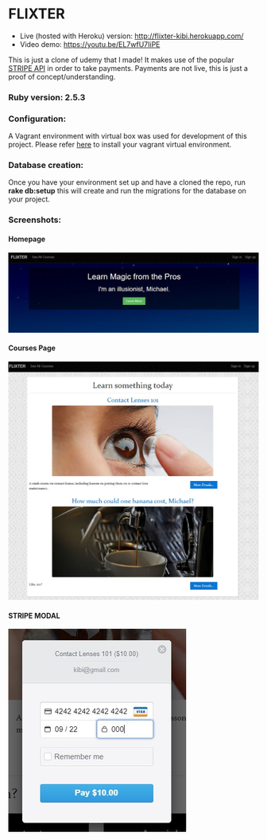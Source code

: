 # FLIXTER 

* Live (hosted with Heroku) version: http://flixter-kibi.herokuapp.com/
* Video demo: https://youtu.be/EL7wfU7IiPE

This is just a clone of udemy that I made! It makes use of the popular [STRIPE API](https://github.com/stripe) in order to take payments. Payments are not live, this is just a proof of concept/understanding. 

### Ruby version: 2.5.3

### Configuration: 
A Vagrant environment with virtual box was used for development of this project. Please refer [here](https://www.vagrantup.com/docs/installation) to install your vagrant virtual environment. 

### Database creation:
Once you have your environment set up and have a cloned the repo, run
**rake db:setup** this will create and run the migrations for the database on your project. 


### Screenshots:

#### Homepage
![Homescreen](https://github.com/jaykibi/flixter/blob/master/app/assets/images/github_images/homescreen.JPG)

#### Courses Page
![Courses](https://github.com/jaykibi/flixter/blob/master/app/assets/images/github_images/courses_screen.JPG)

#### STRIPE MODAL
![STRIPE API MODAL](https://github.com/jaykibi/flixter/blob/master/app/assets/images/github_images/stripe_pay_modal.JPG)
